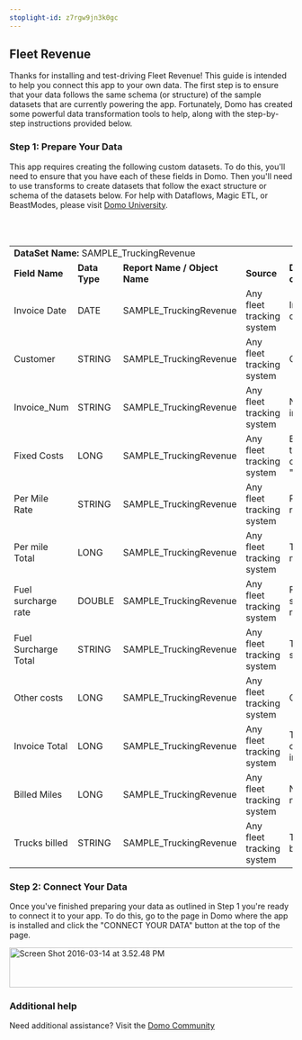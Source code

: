 ```yaml
---
stoplight-id: z7rgw9jn3k0gc
---
```


<div class="col-md-12 content-panel">
                <h2>Fleet Revenue</h2>
                <p></p><p>Thanks for installing and test-driving <span id="title">Fleet Revenue</span>! This guide is intended to help you connect this app to your own data. The first step is to ensure that your data follows the same schema (or structure) of the sample datasets that are currently powering the app. Fortunately, Domo has created some powerful data transformation tools to help, along with the step-by-step instructions provided below.</p><div class="doc-row" id="Step%201:%20Identify%20Required%20Data%20Fields"><h3 class="doc-row-title">Step 1: Prepare Your Data</h3><div class="small-pad-bottom"><p>This app requires creating the following custom datasets. To do this, you'll need to ensure that you have each of these fields in Domo. Then you'll need to use transforms to create datasets that follow the exact structure or schema of the datasets below. For help with Dataflows, Magic ETL, or BeastModes, please visit <a href="https://university.domo.com/" target="_blank">Domo University</a>.</p></div>
                <br><br>
                <div id="custom-data-container"><table id="SAMPLE_TruckingRevenue"><tbody><tr><td colspan="6"><strong>DataSet Name:</strong> <span class="value">SAMPLE_TruckingRevenue</span></td></tr><!--tr>    <td colspan="6"></td></tr--><tr><td><strong>Field Name</strong></td><td><strong>Data Type</strong></td><td><strong>Report Name / Object Name</strong></td><td><strong>Source </strong></td><td colspan="2"><strong>Description of Field</strong></td></tr><tr><td>Invoice Date</td><td>DATE</td><td>SAMPLE_TruckingRevenue</td><td>Any fleet tracking system</td><td colspan="2">Invoice date</td></tr><tr><td>Customer</td><td>STRING</td><td>SAMPLE_TruckingRevenue</td><td>Any fleet tracking system</td><td colspan="2">Customer </td></tr><tr><td>Invoice_Num</td><td>STRING</td><td>SAMPLE_TruckingRevenue</td><td>Any fleet tracking system</td><td colspan="2">Number of invoices</td></tr><tr><td>Fixed Costs</td><td>LONG</td><td>SAMPLE_TruckingRevenue</td><td>Any fleet tracking system</td><td colspan="2">Expenses that are counted as "fixed"</td></tr><tr><td>Per Mile Rate</td><td>STRING</td><td>SAMPLE_TruckingRevenue</td><td>Any fleet tracking system</td><td colspan="2">Per mile rate</td></tr><tr><td>Per mile Total</td><td>LONG</td><td>SAMPLE_TruckingRevenue</td><td>Any fleet tracking system</td><td colspan="2">Total per mile</td></tr><tr><td>Fuel surcharge rate</td><td>DOUBLE</td><td>SAMPLE_TruckingRevenue</td><td>Any fleet tracking system</td><td colspan="2">Fuel surcharge rate</td></tr><tr><td>Fuel Surcharge Total</td><td>STRING</td><td>SAMPLE_TruckingRevenue</td><td>Any fleet tracking system</td><td colspan="2">Total of fuel surcharge</td></tr><tr><td>Other costs</td><td>LONG</td><td>SAMPLE_TruckingRevenue</td><td>Any fleet tracking system</td><td colspan="2">Other costs</td></tr><tr><td>Invoice Total</td><td>LONG</td><td>SAMPLE_TruckingRevenue</td><td>Any fleet tracking system</td><td colspan="2">Total value of invoice(s)</td></tr><tr><td>Billed Miles</td><td>LONG</td><td>SAMPLE_TruckingRevenue</td><td>Any fleet tracking system</td><td colspan="2">Number of miles billed</td></tr><tr><td>Trucks billed</td><td>STRING</td><td>SAMPLE_TruckingRevenue</td><td>Any fleet tracking system</td><td colspan="2">Trucks billed</td></tr></tbody></table><div class="doc-row medium-pad-top">
                <h3 class="doc-row-title">Step 2: Connect Your Data</h3>
                <div class="small-pad-bottom">
                    <p>Once you've finished preparing your data as outlined in Step 1 you're ready to connect it to your app. To do this, go to the page in Domo where the app is installed and click the "CONNECT YOUR DATA" button at the top of the page.</p>
                    <p class="small-pad">
                    <img class="alignnone size-full wp-image-1207" src="https://s3.amazonaws.com/development.domo.com/wp-content/uploads/2016/03/14155707/Screen-Shot-2016-03-14-at-3.52.48-PM1.png" alt="Screen Shot 2016-03-14 at 3.52.48 PM" width="1158" height="71">
                    </p>
                    <div id="ooyalaplayer-IyYTc1MjE61NwLdtrxXvZuhH-dSGbWnR" class="ooyalaplayer"></div>
                    <script>
                        OO.ready(function() {
                            OO.Player.create("ooyalaplayer-IyYTc1MjE61NwLdtrxXvZuhH-dSGbWnR", "IyYTc1MjE61NwLdtrxXvZuhH-dSGbWnR", {
                                height: 380
                            });
                        });
                    </script>
                </div>
                <h3 class="doc-row-title">Additional help</h3>
                <div class="small-pad-bottom">
                    <p>Need additional assistance? Visit the <a href="https://dojo.domo.com">Domo Community</a></p>
                </div>
            </div></div></div><p></p>            </div>
